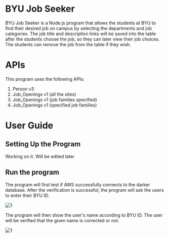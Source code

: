 # BYU Job Seeker
BYU Job Seeker is a Node.js program that allows the students at BYU to find their desired job on campus by selecting the departments and job categories. The job title and description links will be saved into the table after the students choose the job, so they can later view their job choices. The students can remove the job from the table if they wish.

# APIs
This program uses the following APIs:
1. Person v3
2. Job_Openings v1 (all the sites)
3. Job_Openings v1 (job families specified)
4. Job_Openings v1 (specified job families)

# User Guide
## Setting Up the Program
Working on it. Will be edited later

## Run the program
The program will first test if AWS successfully connects to the darker database. After the verification is successful, the program will ask the users to enter their BYU ID.

![1](https://user-images.githubusercontent.com/107719287/211399767-6be04f76-825b-4d3c-b578-8f46416fee6e.png)

The program will then show the user's name according to BYU ID. The user will be verified that the given name is corrected or not.

![1](https://user-images.githubusercontent.com/107719287/211405123-cd1a03bc-40f8-4224-a1f1-028aa80b927d.png)

